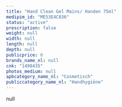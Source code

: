 ```yaml
---
title: "Hand Clean Gel Mains/ Handen 75ml"
medipim_id: "ME53E4C836"
status: "active"
prescription: false
weight: null
width: null
length: null
depth: null
publicprice: 0
brands_name_nl: null
cnk: "1498435"
photos_medium: null
apbcategory_name_nl: "Cosmetisch"
publiccategory_name_nl: "Handhygiëne"
---
```

null
